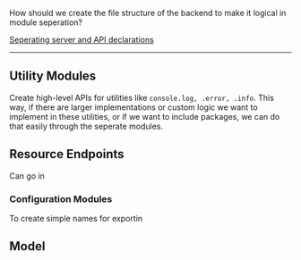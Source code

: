 How should we create the file structure of the backend to make it logical in module seperation?

[Seperating server and API declarations](https://dev.to/nermineslimane/always-separate-app-and-server-files--1nc7)
___

## Utility Modules
Create high-level APIs for utilities like `console.log, .error, .info`. 
This way, if there are larger implementations or custom logic we want to implement in these utilities, or if we want to include packages, we can do that easily through the seperate modules.

## Resource Endpoints
Can go in 

### Configuration Modules
To create simple names for exportin

## Model 

